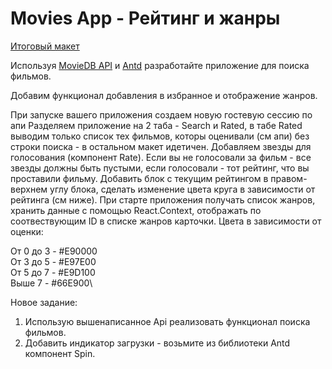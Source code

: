# Movies App - Рейтинг и жанры
[Итоговый макет](https://www.figma.com/file/3Byrf7DtfhBjSBBLDo5WI8/Movies?node-id=9590%3A342&t=NMAwiMHed8pKzIpd-0)

Используя [MovieDB API](https://developers.themoviedb.org/3/getting-started/introduction) и [Antd](https://ant.design/) разработайте приложение для поиска фильмов.

Добавим функционал добавления в избранное и отображение жанров.

При запуске вашего приложения создаем новую гостевую сессию по апи
Разделяем приложение на 2 таба - Search и Rated, в табе Rated выводим только список тех фильмов, которы оценивали (см апи) без строки поиска - в остальном макет идетичен.
Добавляем звезды для голосования (компонент Rate). Если вы не голосовали за фильм - все звезды должны быть пустыми, если голосовали - тот рейтинг, что вы проставили фильму.
Добавить блок с текущим рейтингом в правом-верхнем углу блока, сделать изменение цвета круга в зависимости от рейтинга (см ниже).
При старте приложения получать список жанров, хранить данные с помощью React.Context, отображать по соотвествующим ID в списке жанров карточки.
Цвета в зависимости от оценки:

От 0 до 3 - #E90000\
От 3 до 5 - #E97E00\
От 5 до 7 - #E9D100\
Выше 7 - #66E900\

Новое задание: 
1) Использую вышенаписанное Api реализовать функционал поиска фильмов.
2) Добавить индикатор загрузки - возьмите из библиотеки Antd компонент Spin.
